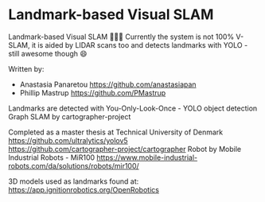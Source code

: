 # Landmark-based Visual SLAM

Landmark-based Visual SLAM 🤖🤖🤖
Currently the system is not 100% V-SLAM, it is aided by LIDAR scans too and detects landmarks with YOLO - still awesome though 😄

Written by: 
  * Anastasia Panaretou https://github.com/anastasiapan
  * Phillip Mastrup https://github.com/PMastrup

Landmarks are detected with You-Only-Look-Once - YOLO object detection
Graph SLAM by cartographer-project

Completed as a master thesis at Technical University of Denmark
https://github.com/ultralytics/yolov5  
https://github.com/cartographer-project/cartographer
Robot by Mobile Industrial Robots - MiR100
https://www.mobile-industrial-robots.com/da/solutions/robots/mir100/

3D models used as landmarks found at:
https://app.ignitionrobotics.org/OpenRobotics


